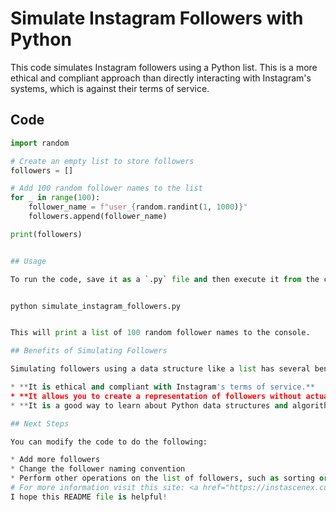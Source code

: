 # Simulate Instagram Followers with Python

This code simulates Instagram followers using a Python list. This is a more ethical and compliant approach than directly interacting with Instagram's systems, which is against their terms of service.

## Code

```python
import random

# Create an empty list to store followers
followers = []

# Add 100 random follower names to the list
for _ in range(100):
    follower_name = f"user_{random.randint(1, 1000)}"
    followers.append(follower_name)

print(followers)


## Usage

To run the code, save it as a `.py` file and then execute it from the command line using the following command:


python simulate_instagram_followers.py


This will print a list of 100 random follower names to the console.

## Benefits of Simulating Followers

Simulating followers using a data structure like a list has several benefits:

* **It is ethical and compliant with Instagram's terms of service.**
* **It allows you to create a representation of followers without actually interacting with Instagram.**
* **It is a good way to learn about Python data structures and algorithms.**

## Next Steps

You can modify the code to do the following:

* Add more followers
* Change the follower naming convention
* Perform other operations on the list of followers, such as sorting or filtering
# For more information visit this site: <a href="https://instascenex.com/product-category/instagram/>instagram followers</a>    
I hope this README file is helpful!
